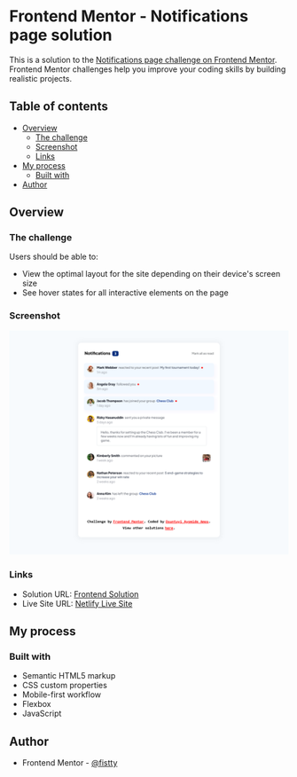 # Frontend Mentor - Notifications page solution

This is a solution to the [Notifications page challenge on Frontend Mentor](https://www.frontendmentor.io/challenges/notifications-page-DqK5QAmKbC). Frontend Mentor challenges help you improve your coding skills by building realistic projects. 

## Table of contents

- [Overview](#overview)
  - [The challenge](#the-challenge)
  - [Screenshot](#screenshot)
  - [Links](#links)
- [My process](#my-process)
  - [Built with](#built-with)
- [Author](#author)

## Overview

### The challenge

Users should be able to:

- View the optimal layout for the site depending on their device's screen size
- See hover states for all interactive elements on the page

### Screenshot

![](./Screenshot.png)

### Links

- Solution URL: [Frontend Solution](https://www.frontendmentor.io/solutions/loopstudios-landing-page-scrollin-animation-and-custom-designs-yfMlasdYg4)
- Live Site URL: [Netlify Live Site](https://fistty-notificationpage.netlify.app/)

## My process

### Built with

- Semantic HTML5 markup
- CSS custom properties
- Mobile-first workflow
- Flexbox
- JavaScript

## Author

- Frontend Mentor - [@fistty](https://www.frontendmentor.io/profile/fistty)
